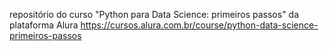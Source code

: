 repositório do curso "Python para Data Science: primeiros passos" da plataforma Alura
https://cursos.alura.com.br/course/python-data-science-primeiros-passos